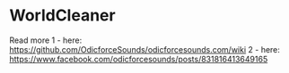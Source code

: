# WorldCleaner
Read more 
1 - here: https://github.com/OdicforceSounds/odicforcesounds.com/wiki
2 - here: https://www.facebook.com/odicforcesounds/posts/831816413649165
